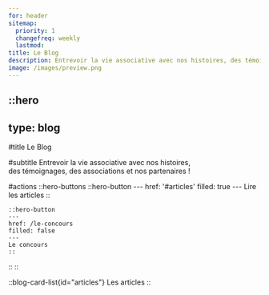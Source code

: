 ```yaml
---
for: header
sitemap:
  priority: 1
  changefreq: weekly
  lastmod:
title: Le Blog
description: Entrevoir la vie associative avec nos histoires, des témoignages, des associations et nos partenaires !
image: /images/preview.png
---
```


::hero
---
type: blog
---

#title
Le Blog

#subtitle
Entrevoir la vie associative avec nos histoires,<br /> des témoignages, des associations et nos partenaires !

#actions
  ::hero-buttons
    ::hero-button
    ---
    href: '#articles'
    filled: true
    ---
    Lire les articles
    ::

    ::hero-button
    ---
    href: /le-concours
    filled: false
    ---
    Le concours
    ::
  ::
::

::blog-card-list{id="articles"}
Les articles
::
